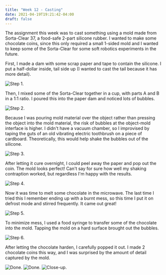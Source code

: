 ```yaml
---
title: "Week 12 - Casting"
date: 2021-04-19T19:21:42-04:00
draft: false
---
```


The assignment this week was to cast something using a mold made from Sorta-Clear 37, a food-safe 2-part silicone rubber. I wanted to make some chocolate coins, since this only required a small 1-sided mold and I wanted to keep some of the Sorta-Clear for some soft robotics experiments in the future.

First, I made a dam with some scrap paper and tape to contain the silicone. I put a half-dollar inside, tail side up (I wanted to cast the tail because it has more detail).

![Step 1.](images/week12-casting/step1.jpg)

Then, I mixed some of the Sorta-Clear together in a cup, with parts A and B in a 1:1 ratio. I poured this into the paper dam and noticed lots of bubbles.

![Step 2.](images/week12-casting/step2.jpg)

Because I was pouring mold material over the object rather than pressing the object into the mold material, the risk of bubbles at the object-mold interface is higher. I didn't have a vacuum chamber, so I improvised by taping the guts of an old vibrating electric toothbrush on a piece of cardboard. Theoretically, this would help shake the bubbles out of the silicone.

![Step 3.](images/week12-casting/step3.jpg)

After letting it cure overnight, I could peel away the paper and pop out the coin. The mold looks perfect! Can't say for sure how well my shaking contraption worked, but regardless I'm happy with the results.

![Step 4.](images/week12-casting/step4.jpg)

Now it was time to melt some chocolate in the microwave. The last time I tried this I remember ending up with a burnt mess, so this time I put it on defrost mode and stirred frequently. It came out great!

![Step 5.](images/week12-casting/step5.jpg)

To minimize mess, I used a food syringe to transfer some of the chocolate into the mold. Tapping the mold on a hard surface brought out the bubbles.

![Step 6.](images/week12-casting/step6.jpg)

After letting the chocolate harden, I carefully popped it out. I made 2 chocolate coins this way, and I was surprised by the amount of detail captured by the mold.

![Done.](images/week12-casting/done2.jpg)
![Done.](images/week12-casting/done1.jpg)
![Close-up.](images/week12-casting/done3.jpg)
